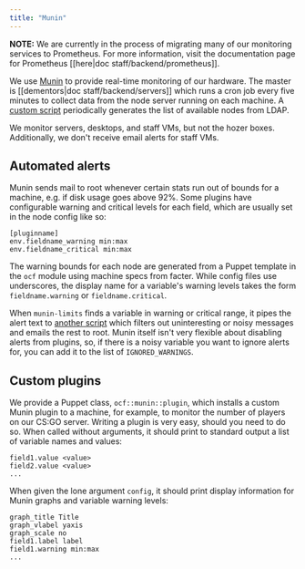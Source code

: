 ```yaml
---
title: "Munin"
---
```


**NOTE:** We are currently in the process of migrating many of our monitoring services to Prometheus. For more information, visit the documentation page for Prometheus [[here|doc staff/backend/prometheus]].

We use [Munin](https://munin.ocf.berkeley.edu) to provide real-time monitoring
of our hardware. The master is [[dementors|doc staff/backend/servers]] which
runs a cron job every five minutes to collect data from the node server running
on each machine. A [custom script][gen-munin-nodes] periodically generates the
list of available nodes from LDAP.

We monitor servers, desktops, and staff VMs, but not the hozer boxes.
Additionally, we don't receive email alerts for staff VMs.

## Automated alerts

Munin sends mail to root whenever certain stats run out of bounds for a
machine, e.g. if disk usage goes above 92%. Some plugins have configurable
warning and critical levels for each field, which are usually set in the node
config like so:

```
[pluginname]
env.fieldname_warning min:max
env.fieldname_critical min:max
```

The warning bounds for each node are generated from a Puppet template in the
`ocf` module using machine specs from facter. While config files use
underscores, the display name for a variable's warning levels takes the form
`fieldname.warning` or `fieldname.critical`.

When `munin-limits` finds a variable in warning or critical range, it pipes the
alert text to [another script][mail-munin-alert] which filters out
uninteresting or noisy messages and emails the rest to root. Munin itself isn't
very flexible about disabling alerts from plugins, so, if there is a noisy
variable you want to ignore alerts for, you can add it to the list of
`IGNORED_WARNINGS`.

## Custom plugins

We provide a Puppet class, `ocf::munin::plugin`, which installs a custom Munin
plugin to a machine, for example, to monitor the number of players on our CS:GO
server. Writing a plugin is very easy, should you need to do so. When called
without arguments, it should print to standard output a list of variable names
and values:

```
field1.value <value>
field2.value <value>
...
```

When given the lone argument `config`, it should print display information for
Munin graphs and variable warning levels:

```
graph_title Title
graph_vlabel yaxis
graph_scale no
field1.label label
field1.warning min:max
...
```

[gen-munin-nodes]: https://github.com/ocf/puppet/blob/master/modules/ocf_munin/files/gen-munin-nodes
[mail-munin-alert]: https://github.com/ocf/puppet/blob/master/modules/ocf_munin/templates/mail-munin-alert.erb
[ocf_munin_plugin]: https://github.com/ocf/puppet/blob/master/modules/ocf/manifests/munin/plugin.pp
